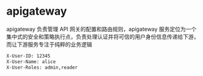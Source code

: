 # apigateway

apigateway 负责管理 API 网关的配置和路由规则，apigateway 服务定位为一个集中式的安全和策略执行点，负责处理认证并将可信的用户身份信息传递给下游，而让下游服务专注于纯粹的业务逻辑

```txt
X-User-ID: 12345
X-User-Name: alice
X-User-Roles: admin,reader
```
